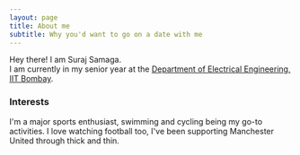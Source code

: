 ```yaml
---
layout: page
title: About me
subtitle: Why you'd want to go on a date with me
---
```


Hey there! I am Suraj Samaga.  
I am currently in my senior year at the [Department of Electrical Engineering, IIT Bombay](https://www.ee.iitb.ac.in/web).

### Interests

I'm a major sports enthusiast, swimming and cycling being my go-to activities. I love watching football too, I've been supporting Manchester United through thick and thin. 

